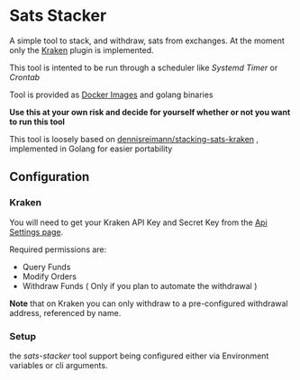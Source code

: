# Sats Stacker

A simple tool to stack, and withdraw, sats from exchanges. At the moment only the [Kraken](https://www.kraken.com) plugin is implemented.

This tool is intented to be run through a scheduler like _Systemd Timer_ or _Crontab_

Tool is provided as [Docker Images](https://hub.docker.com/r/primeroz/sats-stacker) and golang binaries

**Use this at your own risk and decide for yourself whether or not you want to run this tool**

This tool is loosely based on [dennisreimann/stacking-sats-kraken](https://github.com/dennisreimann/stacking-sats-kraken) , implemented in Golang for easier portability

## Configuration

### Kraken

You will need to get your Kraken API Key and Secret Key from the [Api Settings page](https://www.kraken.com/u/settings/api).

Required permissions are:
* Query Funds
* Modify Orders
* Withdraw Funds ( Only if you plan to automate the withdrawal )

**Note** that on Kraken you can only withdraw to a pre-configured withdrawal address, referenced by name.

### Setup

the _sats-stacker_ tool support being configured either via Environment variables or cli arguments.
